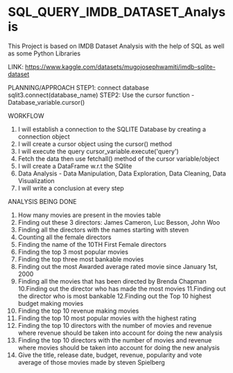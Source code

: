 # SQL_QUERY_IMDB_DATASET_Analysis

This Project is based on IMDB Dataset Analysis with the help of SQL as well as some Python Libraries

LINK: https://www.kaggle.com/datasets/mugojosephwamiti/imdb-sqlite-dataset

PLANNING/APPROACH
STEP1: connect database sqlit3.connect(database_name)
STEP2: Use the cursor function - Database_variable.cursor()

WORKFLOW

1. I will establish a connection to the SQLITE Database by creating a connection object
2. I will create a cursor object using the cursor() method
3. I will execute the query cursor_variable.execute('query')
4. Fetch the data then use fetchall() method of the cursor variable/object
5. I will create a DataFrame w.r.t the SQlite
6. Data Analysis - Data Manipulation, Data Exploration, Data Cleaning, Data Visualization
7. I will write a conclusion at every step

ANALYSIS BEING DONE
1. How many movies are present in the movies table
2. Finding out these 3 directors: James Cameron, Luc Besson, John Woo
3. Finding all the directors with the names starting with steven
4. Counting all the female directors
5. Finding the name of the 10TH First Female directors
6. Finding the top 3 most popular movies
7. Finding the top three most bankable movies 
8. Finding out the most Awarded average rated movie since January 1st, 2000
9. Finding all the movies that has been directed by Brenda Chapman
10.Finding out the director who has made the most movies
11.Finding out the director who is most bankable
12.Finding out the Top 10 highest budget making movies
13. Finding the top 10 revenue making movies
14. Finding the top 10 most popular movies with the highest rating
15. Finding the top 10 directors with the number of movies and revenue where revenue should be taken into account for doing the new analysis
16. Finding the top 10 directors with the number of movies and revenue where movies should be taken into account for doing the new analysis
17. Give the title, release date, budget, revenue, popularity and vote average of those movies made by steven Spielberg
